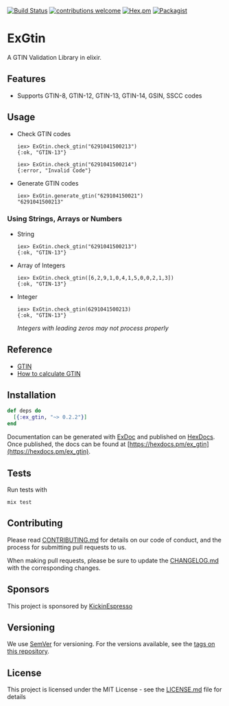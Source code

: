 [![Build Status](https://semaphoreci.com/api/v1/kickinespresso/ex_gtin/branches/master/badge.svg)](https://semaphoreci.com/kickinespresso/ex_gtin)
[![contributions welcome](https://img.shields.io/badge/contributions-welcome-brightgreen.svg?style=flat)](https://github.com/dwyl/esta/issues)
[![Hex.pm](https://img.shields.io/hexpm/v/plug.svg)](https://www.hex.pm/packages/ex_gtin)
[![Packagist](https://img.shields.io/packagist/l/doctrine/orm.svg)]()

# ExGtin

A GTIN Validation Library in elixir.

## Features

- Supports GTIN-8, GTIN-12, GTIN-13, GTIN-14, GSIN, SSCC codes

## Usage

- Check GTIN codes

      iex> ExGtin.check_gtin("6291041500213")
      {:ok, "GTIN-13"}

      iex> ExGtin.check_gtin("6291041500214")
      {:error, "Invalid Code"}

- Generate GTIN codes

      iex> ExGtin.generate_gtin("629104150021")
      "6291041500213"

### Using Strings, Arrays or Numbers

- String

      iex> ExGtin.check_gtin("6291041500213")
      {:ok, "GTIN-13"}

- Array of Integers    

      iex> ExGtin.check_gtin([6,2,9,1,0,4,1,5,0,0,2,1,3])
      {:ok, "GTIN-13"}

- Integer

      iex> ExGtin.check_gtin(6291041500213)
      {:ok, "GTIN-13"}

    *Integers with leading zeros may not process properly*

## Reference

- [GTIN](https://www.gs1.org)
- [How to calculate GTIN](https://www.gs1.org/how-calculate-check-digit-manually)

## Installation

```elixir
def deps do
  [{:ex_gtin, "~> 0.2.2"}]
end
```

Documentation can be generated with [ExDoc](https://github.com/elixir-lang/ex_doc)
and published on [HexDocs](https://hexdocs.pm). Once published, the docs can
be found at [https://hexdocs.pm/ex_gtin](https://hexdocs.pm/ex_gtin).

## Tests

Run tests with

    mix test

## Contributing

Please read [CONTRIBUTING.md](CONTRIBUTING.md) for details on our code of conduct, and the process for submitting pull requests to us.

When making pull requests, please be sure to update the [CHANGELOG.md](CHANGELOG.md) with the corresponding changes.

## Sponsors

This project is sponsored by [KickinEspresso](https://www.kickinespresso.com)

## Versioning

We use [SemVer](http://semver.org/) for versioning. For the versions available, see the [tags on this repository](https://github.com/kickinespresso/ex_gtin/tags).

## License

This project is licensed under the MIT License - see the [LICENSE.md](LICENSE.md) file for details
